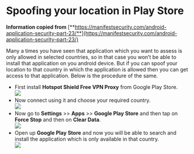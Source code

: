 # Spoofing your location in Play Store

**Information copied from** [**https://manifestsecurity.com/android-application-security-part-23/**](https://manifestsecurity.com/android-application-security-part-23/)

Many a times you have seen that application which you want to assess is only allowed in selected countries, so in that case you won’t be able to install that application on you android device. But if you can spoof your location to that country in which the application is allowed then you can get access to that application. Below is the procedure of the same.

* First install **Hotspot Shield Free VPN Proxy** from Google Play Store.\
  ![](.gitbook/assets/1663772333.png)
* Now connect using it and choose your required country.\
  ![](.gitbook/assets/1663772333.png)
* Now go to **Settings** >> **Apps** >> **Google Play Store** and then tap on **Force Stop** and then on **Clear Data**.\
  ![](.gitbook/assets/1663772334.png)
* Open up **Google Play Store** and now you will be able to search and install the application which is only available in that country.\
  ![](.gitbook/assets/1663772334.png)
